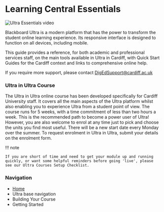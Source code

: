 # Learning Central Essentials

![Ultra Essentials video](ultra-video-2023-05-26-1685135284930.png)

Blackboard Ultra is a modern platform that has the power to transform the student online learning experience. Its responsive interface is designed to function on all devices, including mobile.

This guide provides a reference, for both academic and professional services staff, on the main tools available in Ultra in Cardiff, with Quick Start Guides for the Cardiff context and links to comprehensive online help. 

If you require more support, please contact DigEdSupport@cardiff.ac.uk

### Ultra in Ultra Course
The Ultra in Ultra online course has been developed specifically for Cardiff University staff. It covers all the main aspects of the Ultra platform whilst also enabling you to experience Ultra from a student point of view. The course runs for 5 weeks, with a time commitment of less than two hours a week. This is the recommended path to become a power user of Ultra! However, you are also welcome to enrol at any time just to pick and choose the units you find most useful. There will be a new start date every Monday over the summer. To request enrolment in Ultra in Ultra, submit your details on the enrolment form. 

!!! note 

    If you are short of time and need to get your module up and running quickly, or want some helpful reminders before going 'live', please see our Ultra Courses Setup Checklist.

### Navigation

* [Home](/home.md)
* Ultra base navigation
* Building Your Course
* Getting Started
